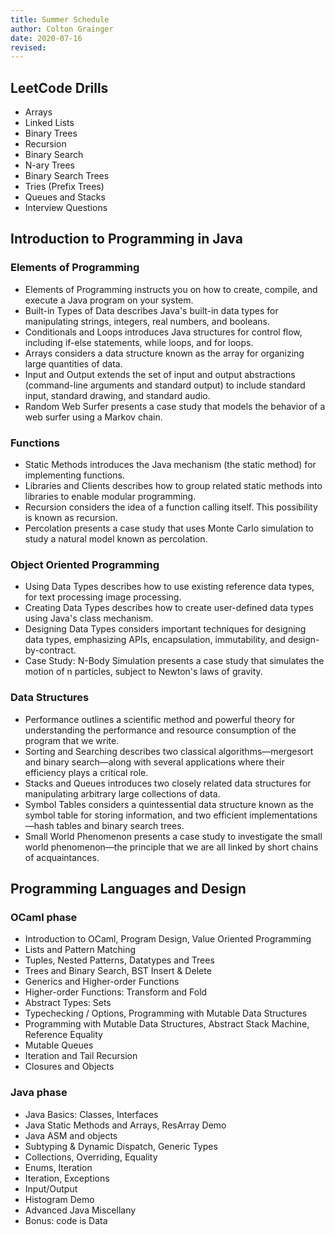 ```yaml
---
title: Summer Schedule
author: Colton Grainger
date: 2020-07-16
revised:
---
```


## LeetCode Drills

- Arrays
- Linked Lists
- Binary Trees
- Recursion
- Binary Search
- N-ary Trees
- Binary Search Trees
- Tries (Prefix Trees)
- Queues and Stacks
- Interview Questions

## Introduction to Programming in Java

### Elements of Programming

- Elements of Programming instructs you on how to create, compile, and execute a Java program on your system.
- Built-in Types of Data describes Java's built-in data types for manipulating strings, integers, real numbers, and booleans.
- Conditionals and Loops introduces Java structures for control flow, including if-else statements, while loops, and for loops.
- Arrays considers a data structure known as the array for organizing large quantities of data.
- Input and Output extends the set of input and output abstractions (command-line arguments and standard output) to include standard input, standard drawing, and standard audio.
- Random Web Surfer presents a case study that models the behavior of a web surfer using a Markov chain. 

### Functions

- Static Methods introduces the Java mechanism (the static method) for implementing functions.
- Libraries and Clients describes how to group related static methods into libraries to enable modular programming.
- Recursion considers the idea of a function calling itself. This possibility is known as recursion.
- Percolation presents a case study that uses Monte Carlo simulation to study a natural model known as percolation. 

### Object Oriented Programming

- Using Data Types describes how to use existing reference data types, for text processing image processing.
- Creating Data Types describes how to create user-defined data types using Java's class mechanism.
- Designing Data Types considers important techniques for designing data types, emphasizing APIs, encapsulation, immutability, and design-by-contract.
- Case Study: N-Body Simulation presents a case study that simulates the motion of n particles, subject to Newton's laws of gravity. 

### Data Structures

- Performance outlines a scientific method and powerful theory for understanding the performance and resource consumption of the program that we write.
- Sorting and Searching describes two classical algorithms—mergesort and binary search—along with several applications where their efficiency plays a critical role.
- Stacks and Queues introduces two closely related data structures for manipulating arbitrary large collections of data.
- Symbol Tables considers a quintessential data structure known as the symbol table for storing information, and two efficient implementations—hash tables and binary search trees.
- Small World Phenomenon presents a case study to investigate the small world phenomenon—the principle that we are all linked by short chains of acquaintances. 

## Programming Languages and Design

### OCaml phase

- Introduction to OCaml, Program Design, Value Oriented Programming
- Lists and Pattern Matching
- Tuples, Nested Patterns, Datatypes and Trees
- Trees and Binary Search, BST Insert & Delete
- Generics and Higher-order Functions
- Higher-order Functions: Transform and Fold 	
- Abstract Types: Sets 	
- Typechecking / Options, Programming with Mutable Data Structures 	
- Programming with Mutable Data Structures, Abstract Stack Machine, Reference Equality 	
- Mutable Queues 	
- Iteration and Tail Recursion 	
- Closures and Objects

### Java phase

- Java Basics: Classes, Interfaces 	
- Java Static Methods and Arrays, ResArray Demo 	
- Java ASM and objects 	
- Subtyping & Dynamic Dispatch, Generic Types 	
- Collections, Overriding, Equality 	
- Enums, Iteration 	
- Iteration, Exceptions 	
- Input/Output
- Histogram Demo
- Advanced Java Miscellany 	
- Bonus: code is Data

